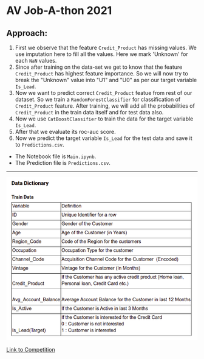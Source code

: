 # AV Job-A-thon 2021

## Approach:
1. First we observe that the feature `Credit_Product` has missing values. We use imputation here to fill all the values. Here we mark 'Unknown' for each `NaN` values.
2. Since after training on the data-set we get to know that the feature `Credit_Product` has highest feature importance. So we will now try to break the "Unknown" value into "U1" and "U0" as per our target variable `Is_Lead`.
4. Now we want to predict correct `Credit_Product` featue from rest of our dataset. So we train a `RandomForestClassifier` for classification of `Credit_Product` feature. After training, we will add all the probabilities of `Credit_Product` in the train data itself and for test data also.
5. Now we use `CatBoostClassifier` to train the data for the target variable `Is_Lead`.
6. After that we evaluate its roc-auc score.
7. Now we predict the target variable `Is_Lead` for the test data and save it to `Predictions.csv`.

- The Notebook file is `Main.ipynb`.
- The Prediction file is `Predictions.csv`.
- - - - -
![Data image](data_dictionary.png)

[Link to Competition](https://datahack.analyticsvidhya.com/contest/job-a-thon-2/?utm_source=datahack&utm_medium=Navbar&utm_campaign=Jobathon#LeaderBoard)
